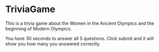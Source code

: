 # TriviaGame

This is a trivia game about the Women in the Ancient Olympics and the beginning of Modern Olympics. 

You have 30 seconds to answer all 5 questions. 
Click submit and it will show you how many you answered correctly.